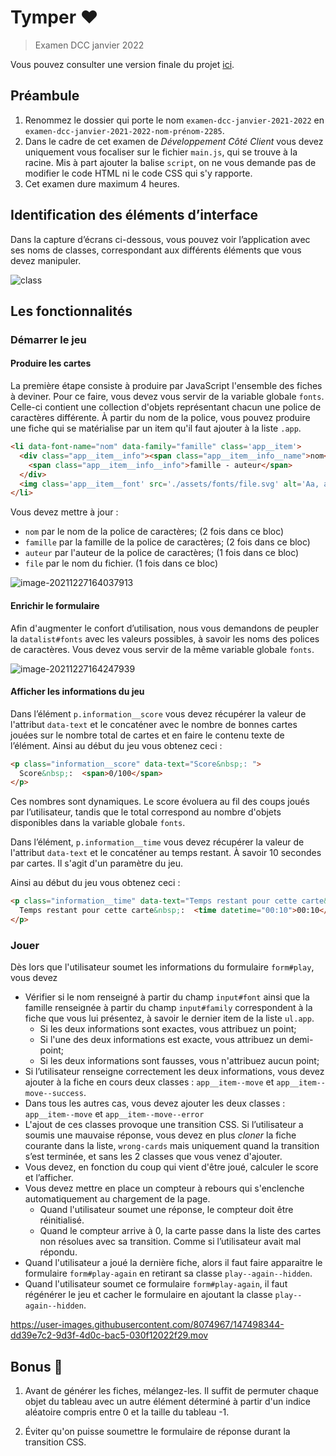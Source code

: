 # Tymper ❤️

> Examen DCC janvier 2022

Vous pouvez consulter une version finale du projet [ici](https://hepl-dcc.github.io/examen-dcc-janvier-2021-2022/).

## Préambule

1. Renommez le dossier qui porte le nom `examen-dcc-janvier-2021-2022` en `examen-dcc-janvier-2021-2022-nom-prénom-2285`.
1. Dans le cadre de cet examen de *Développement Côté Client* vous devez uniquement vous focaliser sur le fichier `main.js`, qui se trouve à la racine. Mis à part ajouter la balise `script`, on ne vous demande pas de modifier le code HTML ni le code CSS qui s'y rapporte.
1. Cet examen dure maximum 4 heures.

## Identification des éléments d’interface

Dans la capture d’écrans ci-dessous, vous pouvez voir l’application avec ses noms de classes, correspondant aux différents éléments que vous devez manipuler.

![class](./img/class.jpg)



## Les fonctionnalités

### Démarrer le jeu

#### Produire les cartes

La première étape consiste à produire par JavaScript l'ensemble des fiches à deviner. Pour ce faire, vous devez vous servir de la variable globale `fonts`. Celle-ci contient une collection d'objets représentant chacun une police de caractères différente. À partir du nom de la police, vous pouvez produire une fiche qui se matérialise par un item qu'il faut ajouter à la liste `.app`. 

```html
<li data-font-name="nom" data-family="famille" class='app__item'>
  <div class="app__item__info"><span class="app__item__info__name">nom</span>
    <span class="app__item__info__info">famille - auteur</span>
  </div>
  <img class='app__item__font' src='./assets/fonts/file.svg' alt='Aa, abcdefghijklmnopqrstuvwxyz, ABCDEFGHIJKLMNOPQRSTUVWXYZ'>
</li>
```

Vous devez mettre à jour :

* `nom` par le nom de la police de caractères; (2 fois dans ce bloc)
* `famille` par la famille de la police de caractères; (2 fois dans ce bloc)
* `auteur` par l'auteur de la police de caractères; (1 fois dans ce bloc)
* `file`  par le nom du fichier. (1 fois dans ce bloc)

![image-20211227164037913](./img/generate.png)

#### Enrichir le formulaire

Afin d'augmenter le confort d’utilisation, nous vous demandons de peupler la  `datalist#fonts` avec les valeurs possibles, à savoir les noms des polices de caractères. Vous devez vous servir de la même variable globale `fonts`.



![image-20211227164247939](./img/generate2.png)



#### Afficher les informations du jeu

Dans l’élément `p.information__score` vous devez récupérer la valeur de l'attribut `data-text` et le concaténer avec le nombre de bonnes cartes jouées sur le nombre total de cartes et en faire le contenu texte de l’élément. Ainsi au début du jeu vous obtenez ceci :

```html
<p class="information__score" data-text="Score&nbsp;: ">
  Score&nbsp;:  <span>0/100</span>
</p>
```

Ces nombres sont dynamiques. Le score évoluera au fil des coups joués par l’utilisateur, tandis que le total correspond au nombre d'objets disponibles dans la variable globale `fonts`.

Dans l’élément, `p.information__time` vous devez récupérer la valeur de l'attribut `data-text` et le concaténer au temps restant. À savoir 10 secondes par cartes. Il s'agit d'un paramètre du jeu.

Ainsi au début du jeu vous obtenez ceci :

```html
<p class="information__time" data-text="Temps restant pour cette carte&nbsp;: ">
  Temps restant pour cette carte&nbsp;:  <time datetime="00:10">00:10</time>
</p>
```



### Jouer

Dès lors que l'utilisateur soumet les informations du formulaire `form#play`, vous devez 

* Vérifier si le nom renseigné à partir du champ `input#font` ainsi que la famille renseignée à partir du champ `input#family` correspondent à la fiche que vous lui présentez, à savoir le dernier item de la liste `ul.app`.
  * Si les deux informations sont exactes, vous attribuez un point;
  * Si l'une des deux informations est exacte, vous attribuez un demi-point;
  * Si les deux informations sont fausses, vous n'attribuez aucun point;
* Si l’utilisateur renseigne correctement les deux informations, vous devez ajouter à la fiche en cours deux classes : `app__item--move` et  `app__item--move--success`. 
* Dans tous les autres cas, vous devez ajouter les deux classes : `app__item--move` et `app__item--move--error`
* L'ajout de ces classes provoque une transition CSS. Si l’utilisateur a soumis une mauvaise réponse, vous devez en plus _cloner_ la fiche courante dans la liste, `wrong-cards` mais uniquement quand la transition s’est terminée, et sans les 2 classes que vous venez d'ajouter.
* Vous devez, en fonction du coup qui vient d'être joué, calculer le score et l’afficher.
* Vous devez mettre en place un compteur à rebours qui s'enclenche automatiquement au chargement de la page. 
  * Quand l'utilisateur soumet une réponse, le compteur doit être réinitialisé. 
  *  Quand le compteur arrive à 0, la carte passe dans la liste des cartes non résolues avec sa transition. Comme si l’utilisateur avait mal répondu.
* Quand l'utilisateur a joué la dernière fiche, alors il faut faire apparaitre le formulaire `form#play-again` en retirant sa classe `play--again--hidden`. 
* Quand l'utilisateur soumet ce formulaire `form#play-again`, il faut régénérer le jeu et cacher le formulaire en ajoutant la classe `play--again--hidden`.

https://user-images.githubusercontent.com/8074967/147498344-dd39e7c2-9d3f-4d0c-bac5-030f12022f29.mov

## Bonus 🤩

1. Avant de générer les fiches, mélangez-les. Il suffit de permuter chaque objet du tableau avec un autre élément déterminé à partir d'un indice aléatoire compris entre 0 et la taille du tableau -1.

2. Éviter qu'on puisse soumettre le formulaire de réponse durant la transition CSS.

   
